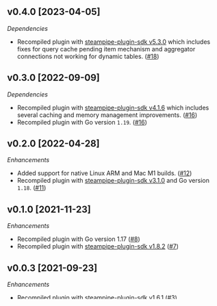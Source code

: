 ## v0.4.0 [2023-04-05]

_Dependencies_

- Recompiled plugin with [steampipe-plugin-sdk v5.3.0](https://github.com/turbot/steampipe-plugin-sdk/blob/main/CHANGELOG.md#v530-2023-03-16) which includes fixes for query cache pending item mechanism and aggregator connections not working for dynamic tables. ([#18](https://github.com/turbot/steampipe-plugin-updown/pull/18))

## v0.3.0 [2022-09-09]

_Dependencies_

- Recompiled plugin with [steampipe-plugin-sdk v4.1.6](https://github.com/turbot/steampipe-plugin-sdk/blob/main/CHANGELOG.md#v416-2022-09-02) which includes several caching and memory management improvements. ([#16](https://github.com/turbot/steampipe-plugin-updown/pull/16))
- Recompiled plugin with Go version `1.19`. ([#16](https://github.com/turbot/steampipe-plugin-updown/pull/16))

## v0.2.0 [2022-04-28]

_Enhancements_

- Added support for native Linux ARM and Mac M1 builds. ([#12](https://github.com/turbot/steampipe-plugin-updown/pull/12))
- Recompiled plugin with [steampipe-plugin-sdk v3.1.0](https://github.com/turbot/steampipe-plugin-sdk/blob/main/CHANGELOG.md#v310--2022-03-30) and Go version `1.18`. ([#11](https://github.com/turbot/steampipe-plugin-updown/pull/11))

## v0.1.0 [2021-11-23]

_Enhancements_

- Recompiled plugin with Go version 1.17 ([#8](https://github.com/turbot/steampipe-plugin-updown/pull/8))
- Recompiled plugin with [steampipe-plugin-sdk v1.8.2](https://github.com/turbot/steampipe-plugin-sdk/blob/main/CHANGELOG.md#v182--2021-11-22) ([#7](https://github.com/turbot/steampipe-plugin-updown/pull/7))

## v0.0.3 [2021-09-23]

_Enhancements_

- Recompiled plugin with [steampipe-plugin-sdk v1.6.1](https://github.com/turbot/steampipe-plugin-sdk/blob/main/CHANGELOG.md#v161--2021-09-21) ([#3](https://github.com/turbot/steampipe-plugin-updown/pull/3))
- The configuration section in the docs/index.md file has been updated to exclude the need of `api_secret` in the `~/.steampipe/config/updown.spc` file ([#4](https://github.com/turbot/steampipe-plugin-updown/pull/4))

## v0.0.2 [2021-06-16]

_What's new?_

- Return an error if the api_key is not configured.
- Updated plugin license to Apache 2.0 per [turbot/steampipe#488](https://github.com/turbot/steampipe/issues/488)

## v0.0.1 [2021-04-14]

_What's new?_

- New tables added
  - [updown_check](https://hub.steampipe.io/plugins/turbot/updown/tables/updown_check)
  - [updown_downtime](https://hub.steampipe.io/plugins/turbot/updown/tables/updown_downtime)
  - [updown_metric_hour](https://hub.steampipe.io/plugins/turbot/updown/tables/updown_metric_hour)
  - [updown_node](https://hub.steampipe.io/plugins/turbot/updown/tables/updown_node)
